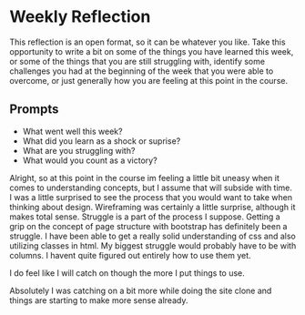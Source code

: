 # Weekly Reflection
This reflection is an open format, so it can be whatever you like. Take this opportunity to write a bit on some of the things you have learned this week, or some of the things that you are still struggling with, identify some challenges you had at the beginning of the week that you were able to overcome, or just generally how you are feeling at this point in the course.

## Prompts
- What went well this week?
- What did you learn as a shock or suprise?
- What are you struggling with?
- What would you count as a victory?

Alright, so at this point in the course im feeling a little bit uneasy when it comes to understanding concepts, but I assume that will subside with time. I was a little surprised to see the process that you would want to take when thinking about design. Wireframing was certainly a little surprise, although it makes total sense. Struggle is a part of the process I suppose. Getting a grip on the concept of page structure with bootstrap has definitely been a struggle. I have been able to get a really solid understanding of css and also utilizing classes in html. My biggest struggle would probably have to be with columns. I havent quite figured out entirely how to use them yet. 

I do feel like I will catch on though the more I put things to use. 

Absolutely I was catching on a bit more while doing the site clone and things are starting to make more sense already.